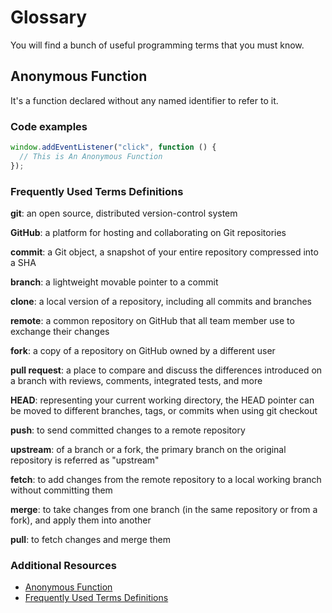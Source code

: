 # Glossary

You will find a bunch of useful programming terms that you must know.

## Anonymous Function

It's a function declared without any named identifier to refer to it.

### Code examples

```javascript
window.addEventListener("click", function () {
  // This is An Anonymous Function
});
```

### Frequently Used Terms Definitions

**git**: an open source, distributed version-control system

**GitHub**: a platform for hosting and collaborating on Git repositories

**commit**: a Git object, a snapshot of your entire repository compressed into a SHA

**branch**: a lightweight movable pointer to a commit

**clone**: a local version of a repository, including all commits and branches

**remote**: a common repository on GitHub that all team member use to exchange their changes

**fork**: a copy of a repository on GitHub owned by a different user

**pull request**: a place to compare and discuss the differences introduced on a branch with reviews, comments, integrated
tests, and more

**HEAD**: representing your current working directory, the HEAD pointer can be moved to different branches, tags, or commits
when using git checkout

**push**: to send committed changes to a remote repository

**upstream**: of a branch or a fork, the primary branch on the original repository is referred as "upstream"

**fetch**: to add changes from the remote repository to a local working branch without committing them

**merge**: to take changes from one branch (in the same repository or from a fork), and apply them into another

**pull**: to fetch changes and merge them

### Additional Resources

- [Anonymous Function](https://en.wikipedia.org/wiki/Anonymous_function)
- [Frequently Used Terms Definitions](https://docs.github.com/en/get-started/quickstart/github-glossary)
